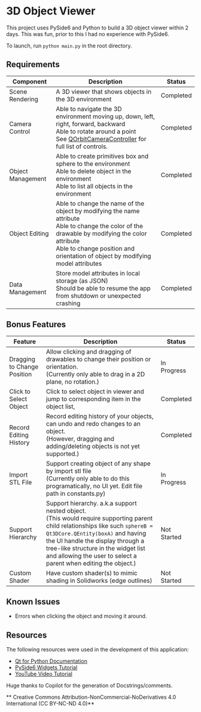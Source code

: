 # **3D Object Viewer**

This project uses PySide6 and Python to build a 3D object viewer within 2 days. This was fun, prior to this I had no experience with PySide6.

To launch, run `python main.py` in the root directory.

## Requirements

| Component | Description | Status |
| --- | --- | --- |
| Scene Rendering | A 3D viewer that shows objects in the 3D environment | Completed |
| Camera Control | Able to navigate the 3D environment moving up, down, left, right, forward, backward <br> Able to rotate around a point <br> See [QOrbitCameraController](https://doc.qt.io/qtforpython-6/PySide6/Qt3DExtras/QOrbitCameraController.html) for full list of controls. | Completed |
| Object Management | Able to create primitives box and sphere to the environment <br> Able to delete object in the environment <br> Able to list all objects in the environment | Completed |
| Object Editing | Able to change the name of the object by modifying the name attribute <br> Able to change the color of the drawable by modifying the color attribute <br> Able to change position and orientation of object by modifying model attributes | Completed |
| Data Management | Store model attributes in local storage (as JSON) <br> Should be able to resume the app from shutdown or unexpected crashing | Completed |

## Bonus Features

| Feature | Description | Status |
| --- | --- | --- |
| Dragging to Change Position | Allow clicking and dragging of drawables to change their position or orientation. <br> (Currently only able to drag in a 2D plane, no rotation.) | In Progress |
| Click to Select Object | Click to select object in viewer and jump to corresponding item in the object list, | Completed |
| Record Editing History | Record editing history of your objects, can undo and redo changes to an object. <br> (However, dragging and adding/deleting objects is not yet supported.) | Completed |
| Import STL File | Support creating object of any shape by import stl file <br> (Currently only able to do this programatically, no UI yet. Edit file path in constants.py) | In Progress |
| Support Hierarchy | Support hierarchy. a.k.a support nested object. <br> (This would require supporting parent child relationships like such ``sphereB = Qt3DCore.QEntity(boxA)`` and having the UI handle the display through a tree-like structure in the widget list and allowing the user to select a parent when editing the object.) | Not Started |
| Custom Shader | Have custom shader(s) to mimic shading in Solidworks (edge outlines) | Not Started |

## Known Issues
- Errors when clicking the object and moving it around.

## Resources

The following resources were used in the development of this application:

- [Qt for Python Documentation](https://doc.qt.io/qtforpython-6/quickstart.html)
- [PySide6 Widgets Tutorial](https://www.pythonguis.com/tutorials/pyside6-widgets/)
- [YouTube Video Tutorial](https://www.youtube.com/watch?v=dpj2dZQA63c)

Huge thanks to Copilot for the generation of Docstrings/comments. 

** Creative Commons Attribution-NonCommercial-NoDerivatives 4.0 International (CC BY-NC-ND 4.0)**
